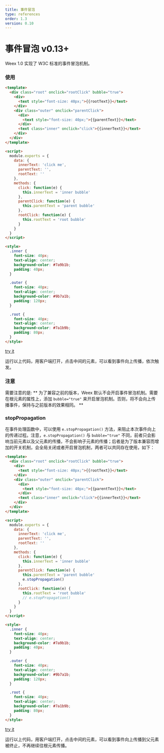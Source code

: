 ```yaml
---
title: 事件冒泡 
type: references
order: 1.3
version: 0.10
---
```


# 事件冒泡 <span class="api-version">v0.13+</span>

Weex 1.0 实现了 W3C 标准的事件冒泡机制。

### 使用

```html
<template>
  <div class="root" onclick="rootClick" bubble="true">
    <div>
      <text style="font-size: 40px;">{{rootText}}</text>
    </div>
    <div class="outer" onclick="parentClick">
      <div>
        <text style="font-size: 40px;">{{parentText}}</text>
      </div>
      <text class="inner" onclick="click">{{innerText}}</text>
    </div>
  </div>
</template>

<script>
  module.exports = {
    data: {
      innerText: 'click me',
      parentText: '',
      rootText: ''
    },
    methods: {
      click: function(e) {
        this.innerText = 'inner bubble'
      },
      parentClick: function(e) {
        this.parentText = 'parent bubble'
      },
      rootClick: function(e) {
        this.rootText = 'root bubble'
      }
    }
  }
</script>

<style>
  .inner {
    font-size: 40px;
    text-align: center;
    background-color: #7a9b1b;
    padding: 40px;
  }

  .outer {
    font-size: 40px;
    text-align: center;
    background-color: #9b7a1b;
    padding: 120px;
  }

  .root {
    font-size: 40px;
    text-align: center;
    background-color: #7a1b9b;
    padding: 80px;
  }
</style>
```

[try it](http://dotwe.org/weex/dbfeb926e003986e2eea88c8ccdadb92)

运行以上代码，用客户端打开，点击中间的元素，可以看到事件向上传播，依次触发。

### 注意

需要注意的是: ** 为了兼容之前的版本，Weex 默认不会开启事件冒泡机制。需要在根元素的属性上，添加 `bubble="true"` 来开启冒泡机制。否则，将不会向上传播事件，保持与之前版本的效果相同。 **

### stopPropagation

在事件处理函数中，可以使用 `e.stopPropagation()` 方法，来阻止本次事件向上的传递过程。注意，`e.stopPropagation()` 与 `bubble="true"` 不同，前者只会影响当前元素以及父元素的传播，不会影响子元素的传播；后者是为了版本兼容而增加的开关机制，会全局关闭或者开启冒泡机制，两者可以共同存在使用，如下：

```html
<template>
  <div class="root" onclick="rootClick" bubble="true">
    <div>
      <text style="font-size: 40px;">{{rootText}}</text>
    </div>
    <div class="outer" onclick="parentClick">
      <div>
        <text style="font-size: 40px;">{{parentText}}</text>
      </div>
      <text class="inner" onclick="click">{{innerText}}</text>
    </div>
  </div>
</template>

<script>
  module.exports = {
    data: {
      innerText: 'click me',
      parentText: '',
      rootText: ''
    },
    methods: {
      click: function(e) {
        this.innerText = 'inner bubble'
      },
      parentClick: function(e) {
        this.parentText = 'parent bubble'
        e.stopPropagation()
      },
      rootClick: function(e) {
        this.rootText = 'root bubble'
        // e.stopPropagation()
      }
    }
  }
</script>

<style>
  .inner {
    font-size: 40px;
    text-align: center;
    background-color: #7a9b1b;
    padding: 40px;
  }

  .outer {
    font-size: 40px;
    text-align: center;
    background-color: #9b7a1b;
    padding: 120px;
  }

  .root {
    font-size: 40px;
    text-align: center;
    background-color: #7a1b9b;
    padding: 80px;
  }
</style>
```

[try it](http://dotwe.org/weex/0cab45a7c62e8bebedd2ffd83a8e1256)

运行以上代码，用客户端打开，点击中间的元素，可以看到事件向上传播到父元素被终止，不再继续往根元素传播。
